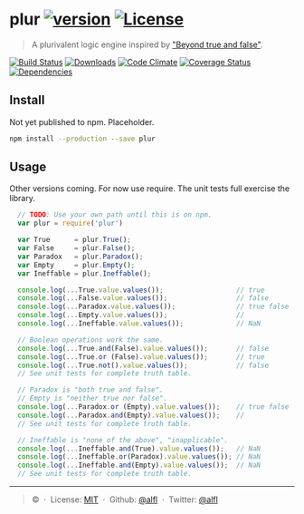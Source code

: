 # plur [![version][npm-version]][npm-url] [![License][npm-license]][license-url]

> A plurivalent logic engine inspired by ["Beyond true and false"](https://aeon.co/essays/the-logic-of-buddhist-philosophy-goes-beyond-simple-truth).

[![Build Status][travis-image]][travis-url]
[![Downloads][npm-downloads]][npm-url]
[![Code Climate][codeclimate-quality]][codeclimate-url]
[![Coverage Status][codeclimate-coverage]][codeclimate-url]
[![Dependencies][david-image]][david-url]

## Install

Not yet published to npm. Placeholder.

```bash
npm install --production --save plur
```

## Usage

Other versions coming. For now use require. The unit tests full exercise the library.

```javascript
  // TODO: Use your own path until this is on npm.
  var plur = require('plur')

  var True      = plur.True();
  var False     = plur.False();
  var Paradox   = plur.Paradox();
  var Empty     = plur.Empty();
  var Ineffable = plur.Ineffable();

  console.log(...True.value.values());                  // true
  console.log(...False.value.values());                 // false
  console.log(...Paradox.value.values());               // true false
  console.log(...Empty.value.values());                 //
  console.log(...Ineffable.value.values());             // NaN

  // Boolean operations work the same.
  console.log(...True.and(False).value.values());       // false
  console.log(...True.or (False).value.values());       // true
  console.log(...True.not().value.values());            // false
  // See unit tests for complete truth table.

  // Paradox is "both true and false".
  // Empty is "neither true nor false".
  console.log(...Paradox.or (Empty).value.values());    // true false
  console.log(...Paradox.and(Empty).value.values());    //
  // See unit tests for complete truth table.

  // Ineffable is "none of the above", "inapplicable".
  console.log(...Ineffable.and(True).value.values());   // NaN
  console.log(...Ineffable.or(Paradox).value.values()); // NaN
  console.log(...Ineffable.and(Empty).value.values());  // NaN
  // See unit tests for complete truth table.

```

----
> :copyright: [](alfl.guru) &nbsp;&middot;&nbsp;
> License: [MIT](LICENSE) &nbsp;&middot;&nbsp;
> Github: [@alfl](https://github.com/alfl) &nbsp;&middot;&nbsp;
> Twitter: [@alfl](https://twitter.com/alfl)

[license-url]: https://opensource.org/licenses/MIT

[travis-url]: https://travis-ci.org/alfl/plur
[travis-image]: https://img.shields.io/travis/alfl/plur.svg?style=flat-square

[npm-url]: https://www.npmjs.com/package/plur
[npm-license]: https://img.shields.io/npm/l/plur.svg?style=flat-square
[npm-version]: https://img.shields.io/npm/v/plur.svg?style=flat-square
[npm-downloads]: https://img.shields.io/npm/dm/plur.svg?style=flat-square

[codeclimate-url]: https://codeclimate.com/github/alfl/plur
[codeclimate-quality]: https://img.shields.io/codeclimate/github/alfl/plur.svg?style=flat-square
[codeclimate-coverage]: https://img.shields.io/codeclimate/coverage/github/alfl/plur.svg?style=flat-square

[david-url]: https://david-dm.org/alfl/plur
[david-image]: https://img.shields.io/david/alfl/plur.svg?style=flat-square
